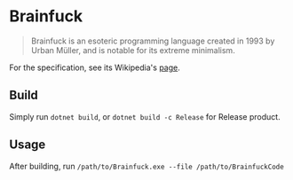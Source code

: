 # Brainfuck

> Brainfuck is an esoteric programming language created in 1993 by Urban Müller, and is notable for its extreme minimalism.

For the specification, see its Wikipedia's [page](https://en.wikipedia.org/wiki/Brainfuck#Commands).

## Build

Simply run `dotnet build`, or `dotnet build -c Release` for Release product.

## Usage

After building, run `/path/to/Brainfuck.exe --file /path/to/BrainfuckCode`

[](/src/Brainfuck/examples/Mandelbrot.gif)
